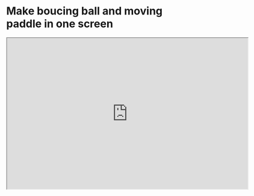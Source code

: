 # Make boucing ball and moving paddle in one screen

<iframe width=640 height=402 src="https://editor.p5js.org/annabelle131/full/ay-hrqFnk"></iframe>
